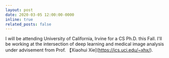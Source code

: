 ```yaml
---
layout: post
date: 2020-03-05 12:00:00-0000
inline: true
related_posts: false
---
```


I will be attending University of California, Irvine for a CS Ph.D. this Fall. I'll be working at the intersection of deep learning and medical image analysis under advisement from Prof. 【Xiaohui Xie](https://ics.uci.edu/~xhx/).
